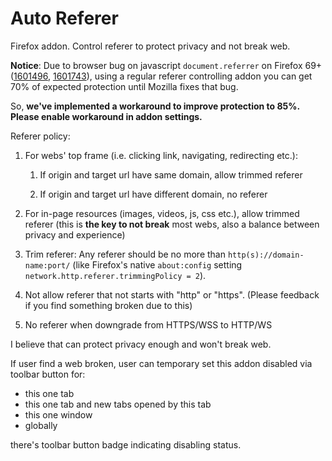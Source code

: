 # Auto Referer

Firefox addon. Control referer to protect privacy and not break web.

**Notice**: Due to browser bug on javascript `document.referrer` on Firefox 69+ ([1601496](https://bugzilla.mozilla.org/show_bug.cgi?id=1601496), [1601743](https://bugzilla.mozilla.org/show_bug.cgi?id=1601743)), using a regular referer controlling addon you can get 70% of expected protection until Mozilla fixes that bug. 

So, **we've implemented a workaround to improve protection to 85%. Please enable workaround in addon settings.**

Referer policy:

1. For webs' top frame (i.e. clicking link, navigating, redirecting etc.):
   
   1. If origin and target url have same domain, allow trimmed referer
   
   2. If origin and target url have different domain, no referer 

2. For in-page resources (images, videos, js, css etc.), allow trimmed referer (this is **the key to not break** most webs, also a balance between privacy and experience)

3. Trim referer: Any referer should be no more than `http(s)://domain-name:port/` (like Firefox's native `about:config` setting `network.http.referer.trimmingPolicy = 2`).

4. Not allow referer that not starts with "http" or "https". (Please feedback if you find something broken due to this)

5. No referer when downgrade from HTTPS/WSS to HTTP/WS

I believe that can protect privacy enough and won't break web.

If user find a web broken, user can temporary set this addon disabled via toolbar button for:

- this one tab
- this one tab and new tabs opened by this tab
- this one window
- globally

there's toolbar button badge indicating disabling status.
